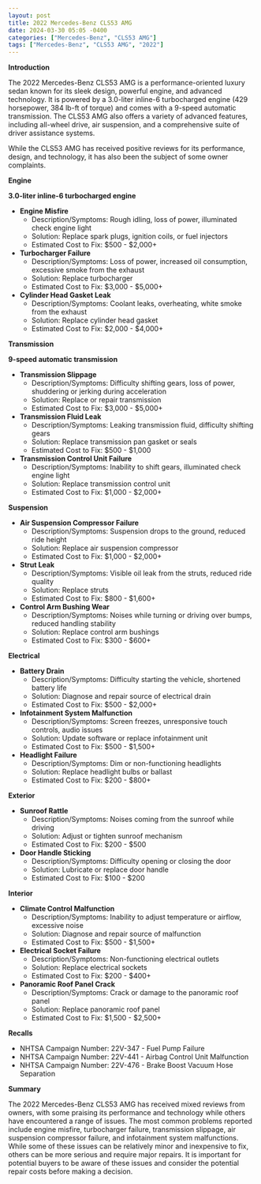 ```yaml
---
layout: post
title: 2022 Mercedes-Benz CLS53 AMG
date: 2024-03-30 05:05 -0400
categories: ["Mercedes-Benz", "CLS53 AMG"]
tags: ["Mercedes-Benz", "CLS53 AMG", "2022"]
---
```

**Introduction**

The 2022 Mercedes-Benz CLS53 AMG is a performance-oriented luxury sedan known for its sleek design, powerful engine, and advanced technology. It is powered by a 3.0-liter inline-6 turbocharged engine (429 horsepower, 384 lb-ft of torque) and comes with a 9-speed automatic transmission. The CLS53 AMG also offers a variety of advanced features, including all-wheel drive, air suspension, and a comprehensive suite of driver assistance systems.

While the CLS53 AMG has received positive reviews for its performance, design, and technology, it has also been the subject of some owner complaints.

**Engine**

**3.0-liter inline-6 turbocharged engine**

* **Engine Misfire**
    * Description/Symptoms: Rough idling, loss of power, illuminated check engine light
    * Solution: Replace spark plugs, ignition coils, or fuel injectors
    * Estimated Cost to Fix: $500 - $2,000+
* **Turbocharger Failure**
    * Description/Symptoms: Loss of power, increased oil consumption, excessive smoke from the exhaust
    * Solution: Replace turbocharger
    * Estimated Cost to Fix: $3,000 - $5,000+
* **Cylinder Head Gasket Leak**
    * Description/Symptoms: Coolant leaks, overheating, white smoke from the exhaust
    * Solution: Replace cylinder head gasket
    * Estimated Cost to Fix: $2,000 - $4,000+

**Transmission**

**9-speed automatic transmission**

* **Transmission Slippage**
    * Description/Symptoms: Difficulty shifting gears, loss of power, shuddering or jerking during acceleration
    * Solution: Replace or repair transmission
    * Estimated Cost to Fix: $3,000 - $5,000+
* **Transmission Fluid Leak**
    * Description/Symptoms: Leaking transmission fluid, difficulty shifting gears
    * Solution: Replace transmission pan gasket or seals
    * Estimated Cost to Fix: $500 - $1,000
* **Transmission Control Unit Failure**
    * Description/Symptoms: Inability to shift gears, illuminated check engine light
    * Solution: Replace transmission control unit
    * Estimated Cost to Fix: $1,000 - $2,000+

**Suspension**

* **Air Suspension Compressor Failure**
    * Description/Symptoms: Suspension drops to the ground, reduced ride height
    * Solution: Replace air suspension compressor
    * Estimated Cost to Fix: $1,000 - $2,000+
* **Strut Leak**
    * Description/Symptoms: Visible oil leak from the struts, reduced ride quality
    * Solution: Replace struts
    * Estimated Cost to Fix: $800 - $1,600+
* **Control Arm Bushing Wear**
    * Description/Symptoms: Noises while turning or driving over bumps, reduced handling stability
    * Solution: Replace control arm bushings
    * Estimated Cost to Fix: $300 - $600+

**Electrical**

* **Battery Drain**
    * Description/Symptoms: Difficulty starting the vehicle, shortened battery life
    * Solution: Diagnose and repair source of electrical drain
    * Estimated Cost to Fix: $500 - $2,000+
* **Infotainment System Malfunction**
    * Description/Symptoms: Screen freezes, unresponsive touch controls, audio issues
    * Solution: Update software or replace infotainment unit
    * Estimated Cost to Fix: $500 - $1,500+
* **Headlight Failure**
    * Description/Symptoms: Dim or non-functioning headlights
    * Solution: Replace headlight bulbs or ballast
    * Estimated Cost to Fix: $200 - $800+

**Exterior**

* **Sunroof Rattle**
    * Description/Symptoms: Noises coming from the sunroof while driving
    * Solution: Adjust or tighten sunroof mechanism
    * Estimated Cost to Fix: $200 - $500
* **Door Handle Sticking**
    * Description/Symptoms: Difficulty opening or closing the door
    * Solution: Lubricate or replace door handle
    * Estimated Cost to Fix: $100 - $200

**Interior**

* **Climate Control Malfunction**
    * Description/Symptoms: Inability to adjust temperature or airflow, excessive noise
    * Solution: Diagnose and repair source of malfunction
    * Estimated Cost to Fix: $500 - $1,500+
* **Electrical Socket Failure**
    * Description/Symptoms: Non-functioning electrical outlets
    * Solution: Replace electrical sockets
    * Estimated Cost to Fix: $200 - $400+
* **Panoramic Roof Panel Crack**
    * Description/Symptoms: Crack or damage to the panoramic roof panel
    * Solution: Replace panoramic roof panel
    * Estimated Cost to Fix: $1,500 - $2,500+

**Recalls**

* NHTSA Campaign Number: 22V-347 - Fuel Pump Failure
* NHTSA Campaign Number: 22V-441 - Airbag Control Unit Malfunction
* NHTSA Campaign Number: 22V-476 - Brake Boost Vacuum Hose Separation

**Summary**

The 2022 Mercedes-Benz CLS53 AMG has received mixed reviews from owners, with some praising its performance and technology while others have encountered a range of issues. The most common problems reported include engine misfire, turbocharger failure, transmission slippage, air suspension compressor failure, and infotainment system malfunctions. While some of these issues can be relatively minor and inexpensive to fix, others can be more serious and require major repairs. It is important for potential buyers to be aware of these issues and consider the potential repair costs before making a decision.
